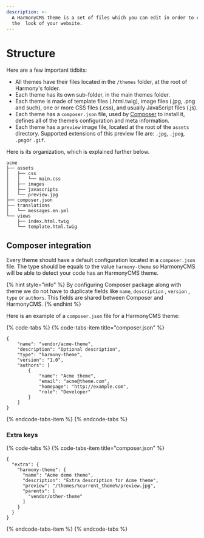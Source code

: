 ```yaml
---
description: >-
  A HarmonyCMS theme is a set of files which you can edit in order to change
  the  look of your website.
---
```


# Structure

Here are a few important tidbits:

* All themes have their files located in the `/themes` folder, at the root of Harmony's folder.
* Each theme has its own sub-folder, in the main themes folder.
* Each theme is made of template files \(.html.twig\), image files \(.jpg, .png and such\), one or more CSS files \(.css\), and usually JavaScript files \(.js\).
* Each theme has a `composer.json` file, used by [Composer](https://getcomposer.org) to install it, defines all of the theme’s configuration and meta information.
* Each theme has a `preview` image file, located at the root of the `assets` directory. Supported extensions of this preview file are: `.jpg`, `.jpeg`, `.png`or `.gif`.

Here is its organization, which is explained further below.

```text
acme
├── assets
│   ├── css
│   │   └── main.css
│   ├── images
│   ├── javascripts
│   └── preview.jpg
├── composer.json
├── translations
│   └── messages.en.yml
└── views
    ├── index.html.twig
    └── template.html.twig
```

## Composer integration

Every theme should have a default configuration located in a `composer.json` file. The type should be equals to the value `harmony-theme` so HarmonyCMS will be able to detect your code has an HarmonyCMS theme.

{% hint style="info" %}
By configuring Composer package along with theme we do not have to duplicate fields like `name`, `description` , `version` , `type` or `authors`. This fields are shared between Composer and HarmonyCMS.
{% endhint %}

Here is an example of a `composer.json` file for a HarmonyCMS theme:

{% code-tabs %}
{% code-tabs-item title="composer.json" %}
```text
{
    "name": "vendor/acme-theme",
    "description": "Optional description",
    "type": "harmony-theme",
    "version": "1.0",
    "authors": [
        {
            "name": "Acme theme",
            "email": "acme@theme.com",
            "homepage": "http://example.com",
            "role": "Developer"
        }
    ]
}
```
{% endcode-tabs-item %}
{% endcode-tabs %}

### Extra keys

{% code-tabs %}
{% code-tabs-item title="composer.json" %}
```text
{
  "extra": {
    "harmony-theme": {
      "name": "Acme demo theme",
      "description": "Extra description for Acme theme",
      "preview": "/themes/%current_theme%/preview.jpg",
      "parents": [
        "vendor/other-theme"
      ]
    }
  }
}
```
{% endcode-tabs-item %}
{% endcode-tabs %}

